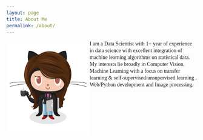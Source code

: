 ```yaml
---
layout: page
title: About Me
permalink: /about/
---
```

<style type="text/css">

@media screen and (min-width: 600px) {
.pic
{	
	float: left;
}
}

@media (max-width: 600px) and (min-width: 300px){

.pic
{
	display:flex;
	float: center;
}	
}

</style>
<div class="row" style="display: block;">
  <div class="container">
<img src="/assets/img/icons/femalecodertocat.png" class="pic" style="width:220px;height:250px;">
    
   <h style="font-family: cursive;">
    I am a Data Scientist with 1+ year of experience in data science with excellent integration of machine learning algorithms on statistical data. My interests lie broadly in Computer Vision, Machine Learning with a focus on transfer learning & self-supervised/unsupervised learning , Web/Python development and Image processing.
</h>

  </div>
</div>

